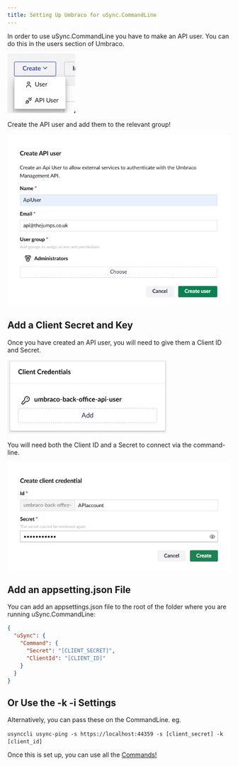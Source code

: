 ```yaml
---
title: Setting Up Umbraco for uSync.CommandLine
---
```


In order to use uSync.CommandLine you have to make an API user. You can do this in the users section of Umbraco.

![The create button in Users, showing the User and API User options in the dropdown.](add-api-user.png)

Create the API user and add them to the relevant group!

![Create API user tab in the users tab.](create-api-user.png)

## Add a Client Secret and Key

Once you have created an API user, you will need to give them a Client ID and Secret.

![The client credentials tab.](client-secret.png)

You will need both the Client ID and a Secret to connect via the command-line.

![The create client credential window.](secret-id-tab.png)

## Add an appsetting.json File

You can add an appsettings.json file to the root of the folder where you are running uSync.CommandLine:

```json
{
  "uSync": {
    "Command": {
      "Secret": "[CLIENT_SECRET]",
      "ClientId": "[CLIENT_ID]"
    }
  }
}
```
## Or Use the -k -i Settings

Alternatively, you can pass these on the CommandLine. eg.

`usynccli usync-ping -s https://localhost:44359 -s [client_secret] -k [client_id]`

Once this is set up, you can use all the [Commands!](Commands)